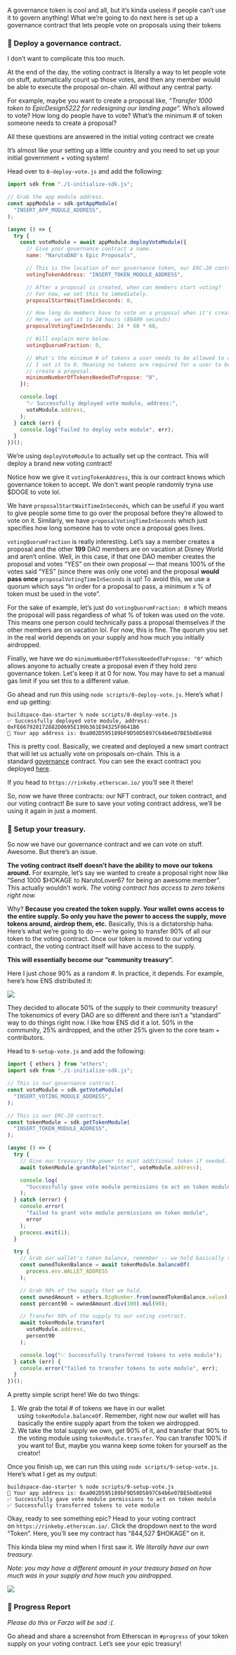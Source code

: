 A governance token is cool and all, but it’s kinda useless if people can’t use it to govern anything! What we’re going to do next here is set up a governance contract that lets people vote on proposals using their tokens

### 📝 Deploy a governance contract.

I don’t want to complicate this too much.

At the end of the day, the voting contract is literally a way to let people vote on stuff, automatically count up those votes, and then any member would be able to execute the proposal on-chain. All without any central party.

For example, maybe you want to create a proposal like, *“Transfer 1000 token to EpicDesign5222 for redesigning our landing page”.* Who’s allowed to vote? How long do people have to vote? What’s the minimum # of token someone needs to create a proposal?

All these questions are answered in the initial voting contract we create

It’s almost like your setting up a little country and you need to set up your initial government + voting system!

Head over to `8-deploy-vote.js` and add the following:

```jsx
import sdk from "./1-initialize-sdk.js";

// Grab the app module address.
const appModule = sdk.getAppModule(
  "INSERT_APP_MODULE_ADDRESS",
);

(async () => {
  try {
    const voteModule = await appModule.deployVoteModule({
      // Give your governance contract a name.
      name: "NarutoDAO's Epic Proposals",

      // This is the location of our governance token, our ERC-20 contract!
      votingTokenAddress: "INSERT_TOKEN_MODULE_ADDRESS",

      // After a proposal is created, when can members start voting?
      // For now, we set this to immediately.
      proposalStartWaitTimeInSeconds: 0,

      // How long do members have to vote on a proposal when it's created?
      // Here, we set it to 24 hours (86400 seconds)
      proposalVotingTimeInSeconds: 24 * 60 * 60,

      // Will explain more below.
      votingQuorumFraction: 0,

      // What's the minimum # of tokens a user needs to be allowed to create a proposal?
      // I set it to 0. Meaning no tokens are required for a user to be allowed to
      // create a proposal.
      minimumNumberOfTokensNeededToPropose: "0",
    });

    console.log(
      "✅ Successfully deployed vote module, address:",
      voteModule.address,
    );
  } catch (err) {
    console.log("Failed to deploy vote module", err);
  }
})();

```

We’re using `deployVoteModule` to actually set up the contract. This will deploy a brand new voting contract!

Notice how we give it `votingTokenAddress`, this is our contract knows which governance token to accept. We don’t want people randomly tryna use $DOGE to vote lol.

We have `proposalStartWaitTimeInSeconds`, which can be useful if you want to give people some time to go over the proposal before they’re allowed to vote on it. Similarly, we have `proposalVotingTimeInSeconds` which just specifies how long someone has to vote once a proposal goes lives.

`votingQuorumFraction` is really interesting. Let’s say a member creates a proposal and the other **199** DAO members are on vacation at Disney World and aren’t online. Well, in this case, if that one DAO member creates the proposal and votes “YES” on their own proposal — that means 100% of the votes said “YES” (since there was only one vote) and the proposal **would pass once** `proposalVotingTimeInSeconds` is up! To avoid this, we use a quorum which says “In order for a proposal to pass, a minimum x % of token must be used in the vote”.

For the sake of example, let’s just do `votingQuorumFraction: 0` which means the proposal will pass regardless of what % of token was used on the vote. This means one person could technically pass a proposal themselves if the other members are on vacation lol. For now, this is fine. The quorum you set in the real world depends on your supply and how much you initially airdropped.

Finally, we have we do `minimumNumberOfTokensNeededToPropose: "0"` which allows anyone to actually create a proposal even if they hold zero governance token. Let's keep it at 0 for now. You may have to set a manual gas limit if you set this to a different value.

Go ahead and run this using `node scripts/8-deploy-vote.js`. Here’s what I end up getting:

```plaintext
buildspace-dao-starter % node scripts/8-deploy-vote.js
✅ Successfully deployed vote module, address: 0xFE667920172882D0695E199b361E94325F0641B6
👋 Your app address is: 0xa002D595189bF9D50D5897C64b6e07BE5bdEe9b8

```

This is pretty cool. Basically, we created and deployed a new smart contract that will let us actually vote on proposals on-chain. This is a standard [governance](https://docs.openzeppelin.com/contracts/4.x/api/governance) contract. You can see the exact contract you deployed [here](https://github.com/nftlabs/nftlabs-protocols/blob/main/contracts/vote/VotingGovernance.sol).

If you head to `https://rinkeby.etherscan.io/` you’ll see it there!

So, now we have three contracts: our NFT contract, our token contract, and our voting contract! Be sure to save your voting contract address, we’ll be using it again in just a moment.

### 🏦 Setup your treasury.

So now we have our governance contract and we can vote on stuff. Awesome. But there’s an issue.

**The voting contract itself doesn’t have the ability to move our tokens around.** For example, let’s say we wanted to create a proposal right now like “Send 1000 $HOKAGE to NarutoLover67 for being an awesome member”. This actually wouldn’t work. *The voting contract has access to zero tokens right now.*

Why? **Because** **you created the token supply. Your wallet owns access to the entire supply. So only you have the power to access the supply, move tokens around, airdrop them, etc.** Basically, this is a dictatorship haha. Here’s what we’re going to do — we’re going to transfer 90% of all our token to the voting contract. Once our token is moved to our voting contract, the voting contract itself will have access to the supply.

**This will essentially become our “community treasury”.**

Here I just chose 90% as a random #. In practice, it depends. For example, here’s how ENS distributed it:

![](https://i.imgur.com/9rhwrzV.png)

They decided to allocate 50% of the supply to their community treasury! The tokenomics of every DAO are so different and there isn’t a “standard” way to do things right now. I like how ENS did it a lot. 50% in the community, 25% airdropped, and the other 25% given to the core team + contributors.

Head to `9-setup-vote.js` and add the following:

```jsx
import { ethers } from "ethers";
import sdk from "./1-initialize-sdk.js";

// This is our governance contract.
const voteModule = sdk.getVoteModule(
  "INSERT_VOTING_MODULE_ADDRESS",
);

// This is our ERC-20 contract.
const tokenModule = sdk.getTokenModule(
  "INSERT_TOKEN_MODULE_ADDRESS",
);

(async () => {
  try {
    // Give our treasury the power to mint additional token if needed.
    await tokenModule.grantRole("minter", voteModule.address);

    console.log(
      "Successfully gave vote module permissions to act on token module"
    );
  } catch (error) {
    console.error(
      "failed to grant vote module permissions on token module",
      error
    );
    process.exit(1);
  }

  try {
    // Grab our wallet's token balance, remember -- we hold basically the entire supply right now!
    const ownedTokenBalance = await tokenModule.balanceOf(
      process.env.WALLET_ADDRESS
    );

    // Grab 90% of the supply that we hold.
    const ownedAmount = ethers.BigNumber.from(ownedTokenBalance.value);
    const percent90 = ownedAmount.div(100).mul(90);

    // Transfer 90% of the supply to our voting contract.
    await tokenModule.transfer(
      voteModule.address,
      percent90
    );

    console.log("✅ Successfully transferred tokens to vote module");
  } catch (err) {
    console.error("failed to transfer tokens to vote module", err);
  }
})();

```

A pretty simple script here! We do two things:

1. We grab the total # of tokens we have in our wallet using `tokenModule.balanceOf`. Remember, right now our wallet will has basically the entire supply apart from the token we airdropped.
2. We take the total supply we own, get 90% of it, and transfer that 90% to the voting module using `tokenModule.transfer`. You can transfer 100% if you want to! But, maybe you wanna keep some token for yourself as the creator!

Once you finish up, we can run this using `node scripts/9-setup-vote.js`. Here’s what I get as my output:

```plaintext
buildspace-dao-starter % node scripts/9-setup-vote.js
👋 Your app address is: 0xa002D595189bF9D50D5897C64b6e07BE5bdEe9b8
✅ Successfully gave vote module permissions to act on token module
✅ Successfully transferred tokens to vote module

```

Okay, ready to see something epic? Head to your voting contract on `https://rinkeby.etherscan.io/`. Click the dropdown next to the word “Token”. Here, you’ll see my contract has “844,527 $HOKAGE” on it.

This kinda blew my mind when I first saw it. *We literally have our own treasury.*

*Note: you may have a different amount in your treasury based on how much was in your supply and how much you airdropped.*

![](https://i.imgur.com/4AA5nlb.png)

### 🚨 Progress Report

*Please do this or Farza will be sad :(.*

Go ahead and share a screenshot from Etherscan in `#progress` of your token supply on your voting contract. Let’s see your epic treasury!
